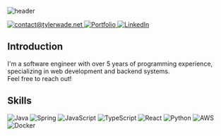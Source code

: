![header](https://capsule-render.vercel.app/api?type=waving&color=gradient&text=Tyler%20Wade&height=250&animation=fadeIn&desc=Software%20Developer&fontColor=fff&fontAlign=35&fontAlignY=40&descAlign=30)  

<div>
  <a href="mailto:contact@tylerwade.net" target="_blank">
    <img src="https://img.shields.io/badge/contact%40tylerwade.net-63749c?logoColor=fff" alt="contact@tylerwade.net" />
  </a>  
  <a href="https://tylerwade.net" target="_blank">
    <img src="https://img.shields.io/badge/Portfolio-57a897" alt="Portfolio" />
  </a>  
  <a href="https://www.linkedin.com/in/tyler-wade-136224287" target="_blank">
    <img src="https://img.shields.io/badge/LinkedIn-0072B1" alt="LinkedIn" />
  </a>  
</div>

## Introduction
I'm a software engineer with over 5 years of programming experience, specializing in web development and backend systems.  
Feel free to reach out!  

## Skills
<div>
  <img src="https://img.shields.io/badge/Java-d34f2c" alt="Java"/>
  <img src="https://img.shields.io/badge/Spring-6DB33F?logo=spring&logoColor=fff&labelColor=6DB33F" alt="Spring"/>
  <img src="https://img.shields.io/badge/JavaScript-F7DF1E?logo=javascript&logoColor=fff" alt="JavaScript"/>
  <img src="https://img.shields.io/badge/TypeScript-3178C6?logo=typescript&logoColor=fff" alt="TypeScript"/>
  <img src="https://img.shields.io/badge/React-61DAFB?logo=react&logoColor=fff" alt="React" />
  <img src="https://img.shields.io/badge/Python-3776AB?logo=python&logoColor=fff" alt="Python" />
  <img src="https://img.shields.io/badge/AWS-000022?logoColor=fff" alt="AWS" />
  <img src="https://img.shields.io/badge/Docker-2496ED?logo=docker&logoColor=fff" alt="Docker" />
</div>


